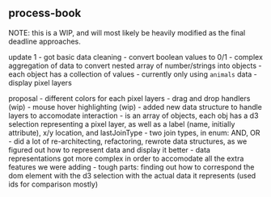 process-book
---

NOTE: this is a WIP, and will most likely be heavily modified as the final deadline approaches.

update 1 
    - got basic data cleaning
        - convert boolean values to 0/1
        - complex aggregation of data to convert nested array of number/strings into objects
        - each object has a collection of values
        - currently only using `animals` data 
    - display pixel layers

proposal 
    - different colors for each pixel layers
    - drag and drop handlers (wip)
    - mouse hover highlighting (wip)
    - added new data structure to handle layers to accomodate interaction
        - is an array of objects, each obj has a d3 selection representing a pixel layer, as well as a label (name, initially attribute), x/y location, and lastJoinType
        - two join types, in enum: AND, OR
    - did a lot of re-architecting, refactoring, rewrote data structures, as we figured out how to represent data and display it better
        - data representations got more complex in order to accomodate all the extra features we were adding
    - tough parts: finding out how to correspond the dom element with the d3 selection with the actual data it represents (used ids for comparison mostly)
